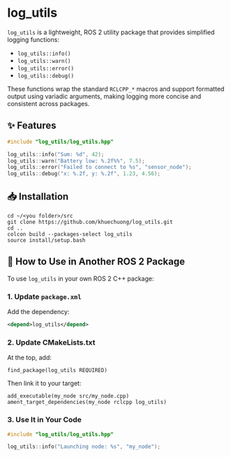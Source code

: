 # log_utils
`log_utils` is a lightweight, ROS 2 utility package that provides simplified logging functions:
- `log_utils::info()`
- `log_utils::warn()`
- `log_utils::error()`
- `log_utils::debug()`

These functions wrap the standard `RCLCPP_*` macros and support formatted output using variadic arguments, making logging more concise and consistent across packages.

## ✨ Features

```cpp
#include "log_utils/log_utils.hpp"

log_utils::info("Sum: %d", 42);
log_utils::warn("Battery low: %.2f%%", 7.5);
log_utils::error("Failed to connect to %s", "sensor_node");
log_utils::debug("x: %.2f, y: %.2f", 1.23, 4.56);
```

## 📥 Installation
```
cd ~/<you folder>/src
git clone https://github.com/khuechuong/log_utils.git
cd ..
colcon build --packages-select log_utils
source install/setup.bash
```

## 🔧 How to Use in Another ROS 2 Package

To use `log_utils` in your own ROS 2 C++ package:

### 1. Update `package.xml`

Add the dependency:

```xml
<depend>log_utils</depend>
```

### 2. Update CMakeLists.txt

At the top, add:

```
find_package(log_utils REQUIRED)
```

Then link it to your target:

```
add_executable(my_node src/my_node.cpp)
ament_target_dependencies(my_node rclcpp log_utils)
```
### 3. Use It in Your Code

```cpp
#include "log_utils/log_utils.hpp"

log_utils::info("Launching node: %s", "my_node");
```

